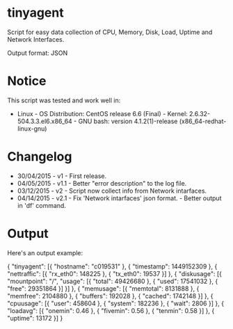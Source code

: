 tinyagent
===============

Script for easy data collection of CPU, Memory, Disk, Load, Uptime and Network Interfaces.

Output format: JSON

Notice
===============

This script was tested and work well in:

* Linux
        - OS Distribution: CentOS release 6.6 (Final)
        - Kernel: 2.6.32-504.3.3.el6.x86_64
        - GNU bash: version 4.1.2(1)-release (x86_64-redhat-linux-gnu)

Changelog
===============

- 30/04/2015    - v1    - First release.
- 04/05/2015    - v1.1  - Better "error description" to the log file.
- 03/12/2015    - v2    - Script now collect info from Network intarfaces. 
- 04/14/2015    - v2.1  - Fix 'Network intarfaces' json format.
                        - Better output in 'df' command.

Output
===============

Here's an output example:

{
	"tinyagent": [{
		"hostname": "c019531"
	}, {
		"timestamp": 1449152309
	}, {
		"nettraffic": [{
			"rx_eth0": 148225
		}, {
			"tx_eth0": 19537
		}]
	}, {
		"diskusage": [{
			"mountpoint": "/",
			"usage": [{
				"total": 49426680
			}, {
				"used": 17541032
			}, {
				"free": 29351864
			}]
		}]
	}, {
		"memusage": [{
			"memtotal": 8131888
		}, {
			"memfree": 2104880
		}, {
			"buffers": 192028
		}, {
			"cached": 1742148
		}]
	}, {
		"cpuusage": [{
			"user": 458604
		}, {
			"system": 182236
		}, {
			"wait": 2806
		}]
	}, {
		"loadavg": [{
			"onemin": 0.46
		}, {
			"fivemin": 0.56
		}, {
			"tenmin": 0.58
		}]
	}, {
		"uptime": 13172
	}]
}

